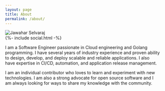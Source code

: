 ```yaml
---
layout: page
title: About
permalink: /about/
---
```

<div>
<img src="{{'/assets/profile-circle.png' | relative_url}}" alt="Jawahar Selvaraj" class="profile"/>
<div class="social-links">
    {%- include social.html -%}
    <p />
</div>
</div>

I am a Software Engineer passionate in Cloud engineering and Golang programming. I have several years of industry experience and proven ability to design, develop, and deploy scalable and reliable applications. I also have expertise in CI/CD, automation, and application release management.

I am an individual contributor who loves to learn and experiment with new technologies. I am also a strong advocate for open source software and I am always looking for ways to share my knowledge with the community.
